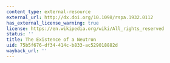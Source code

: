 ```yaml
---
content_type: external-resource
external_url: http://dx.doi.org/10.1098/rspa.1932.0112
has_external_license_warning: true
license: https://en.wikipedia.org/wiki/All_rights_reserved
status: ''
title: The Existence of a Neutron
uid: 75b5f676-df34-414c-b833-ac529018882d
wayback_url: ''
---
```

